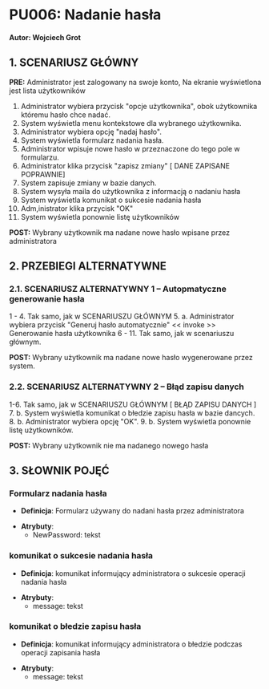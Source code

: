 # **PU006: Nadanie hasła**

#### Autor: Wojciech Grot

## 1. SCENARIUSZ GŁÓWNY 

**PRE:** Administrator jest zalogowany na swoje konto,
           Na ekranie wyświetlona jest lista użytkowników

1. Administrator wybiera przycisk "opcje użytkownika", obok użytkownika któremu hasło chce nadać.
2. System wyświetla menu kontekstowe dla wybranego użytkownika.
3. Administrator wybiera opcję "nadaj hasło".
4. System wyświetla formularz nadania hasła.
5. Administrator wpisuje nowe hasło w przeznaczone do tego pole w formularzu.
6. Administrator klika przycisk "zapisz zmiany"
   \[ DANE ZAPISANE POPRAWNIE]
7. System zapisuje zmiany w bazie danych.
8. System wysyła maila do użytkownika z informacją o nadaniu hasła
9. System wyświetla komunikat o sukcesie nadania hasła
10. Adm,inistrator klika przycisk "OK"
11. System wyświetla ponownie listę użytkowników

**POST:** Wybrany użytkownik ma nadane nowe hasło wpisane przez administratora

## 2. PRZEBIEGI ALTERNATYWNE

### 2.1. SCENARIUSZ ALTERNATYWNY 1 – Autopmatyczne generowanie hasła

1 - 4. Tak samo, jak w SCENARIUSZU GŁÓWNYM
5. a. Administrator wybiera przycisk "Generuj hasło automatycznie"
     << invoke >> Generowanie hasła użytkownika
6 - 11. Tak samo, jak w scenariuszu głównym.

**POST:** Wybrany użytkownik ma nadane nowe hasło wygenerowane przez system.

### 2.2. SCENARIUSZ ALTERNATYWNY 2 – Błąd zapisu danych

1-6. Tak samo, jak w SCENARIUSZU GŁÓWNYM
   \[ BŁĄD ZAPISU DANYCH ]
7. b. System wyświetla komunikat o błedzie zapisu hasła w bazie dancych.
8. b. Administrator wybiera opcję "OK".
9. b. System wyświetla ponownie listę użytkowników.

**POST:** Wybrany użytkownik nie ma nadanego nowego hasła

## 3. SŁOWNIK POJĘĆ

### Formularz nadania hasła

* **Definicja**: Formularz używany do nadani hasła przez administratora
- **Atrybuty**:  
  - NewPassword: tekst  

 ### komunikat o sukcesie nadania hasła

* **Definicja**: komunikat informujący administratora o sukcesie operacji nadania hasła
- **Atrybuty**:  
  - message: tekst 


 ### komunikat o błedzie zapisu hasła

* **Definicja**: komunikat informujący administratora o błedzie podczas operacji zapisania hasła
- **Atrybuty**:  
  - message: tekst 
  